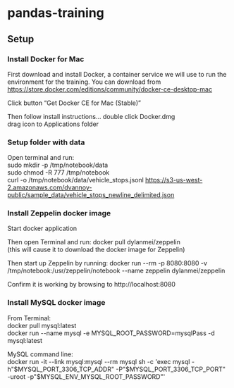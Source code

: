 # pandas-training

## Setup
### Install Docker for Mac
First download and install Docker, a container service we will use to run the environment for the training.  You can download from https://store.docker.com/editions/community/docker-ce-desktop-mac

Click button “Get Docker CE for Mac (Stable)”

Then follow install instructions...
double click Docker.dmg  
drag icon to Applications folder  

### Setup folder with data
Open terminal and run:  
sudo mkdir -p /tmp/notebook/data  
sudo chmod -R 777 /tmp/notebook  
curl -o /tmp/notebook/data/vehicle_stops.jsonl https://s3-us-west-2.amazonaws.com/dvannoy-public/sample_data/vehicle_stops_newline_delimited.json


### Install Zeppelin docker image
Start docker application

Then open Terminal and run:
docker pull dylanmei/zeppelin  
(this will cause it to download the docker image for Zeppelin)

Then start up Zeppelin by running:
docker run --rm -p 8080:8080 -v /tmp/notebook:/usr/zeppelin/notebook --name zeppelin dylanmei/zeppelin

Confirm it is working by browsing to http://localhost:8080


### Install MySQL docker image
From Terminal:  
docker pull mysql:latest  
docker run --name mysql -e MYSQL_ROOT_PASSWORD=mysqlPass -d mysql:latest  

MySQL command line:  
docker run -it --link mysql:mysql --rm mysql sh -c 'exec mysql -h"$MYSQL_PORT_3306_TCP_ADDR" -P"$MYSQL_PORT_3306_TCP_PORT" -uroot -p"$MYSQL_ENV_MYSQL_ROOT_PASSWORD"'

